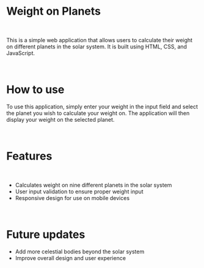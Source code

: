 <h1>Weight on Planets</h1>
<br>
<p>
This is a simple web application that allows users to calculate their weight on different planets in the solar system. It is built using HTML, CSS, and JavaScript.
</p>
<br>
<h1>
How to use
  </h1>
<p>
To use this application, simply enter your weight in the input field and select the planet you wish to calculate your weight on. The application will then display your weight on the selected planet.
</p>
<br>
<h1>
Features
 </h1>
 <br>
<ul>
<li>Calculates weight on nine different planets in the solar system</li>
<li>User input validation to ensure proper weight input</li>
<li>Responsive design for use on mobile devices</li>
  </ul>
  <br>
  <h1>
Future updates
  </h1>
<ul>
<li>Add more celestial bodies beyond the solar system</li>
<li>Improve overall design and user experience</li>
  </ul>
